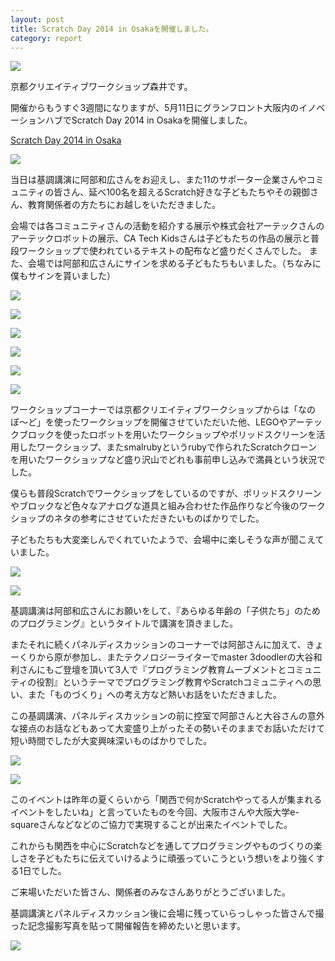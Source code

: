 ```yaml
---
layout: post
title: Scratch Day 2014 in Osakaを開催しました。
category: report
---
```


![](scratchday2014/ScratchDayLogo-Osaka.png)


京都クリエイティブワークショップ森井です。

開催からもうすぐ3週間になりますが、5月11日にグランフロント大阪内のイノベーションハブでScratch Day 2014 in Osakaを開催しました。

[Scratch Day 2014 in Osaka](http://kyokuri.pwsj.org/scratchday2014/)

![](images/blogs/sd2014/10329260_322884804526749_2221395259377351176_n.jpg)

当日は基調講演に阿部和広さんをお迎えし、また11のサポーター企業さんやコミュニティの皆さん、延べ100名を超えるScratch好きな子どもたちやその親御さん、教育関係者の方たちにお越しをいただきました。

会場では各コミュニティさんの活動を紹介する展示や株式会社アーテックさんのアーテックロボットの展示、CA Tech Kidsさんは子どもたちの作品の展示と普段ワークショップで使われているテキストの配布など盛りだくさんでした。
また、会場では阿部和広さんにサインを求める子どもたちもいました。（ちなみに僕もサインを貰いました）

![](images/blogs/sd2014/10154296_322883137860249_8518340886865334258_n.jpg)

![](images/blogs/sd2014/10261955_322883074526922_7507224768118094954_n.jpg)

![](images/blogs/sd2014/10320423_322886164526613_5385431048804466151_n.jpg)

![](images/blogs/sd2014/10270792_322885171193379_541285039260146345_n.jpg)

![](images/blogs/sd2014/10307423_322885037860059_6939303016249757961_n.jpg)

![](images/blogs/sd2014/10370985_322885064526723_8585822824527938783_n.jpg)

ワークショップコーナーでは京都クリエイティブワークショップからは「なのぼ〜ど」を使ったワークショップを開催させていただいた他、LEGOやアーテックブロックを使ったロボットを用いたワークショップやポリッドスクリーンを活用したワークショップ、またsmalrubyというrubyで作られたScratchクローンを用いたワークショップなど盛り沢山でどれも事前申し込みで満員という状況でした。

僕らも普段Scratchでワークショップをしているのですが、ポリッドスクリーンやブロックなど色々なアナログな道具と組み合わせた作品作りなど今後のワークショップのネタの参考にさせていただきたいものばかりでした。

子どもたちも大変楽しんでくれていたようで、会場中に楽しそうな声が聞こえていました。

![](images/blogs/sd2014/10257674_322884954526734_6131488184034664199_n.jpg)

![](images/blogs/sd2014/10325628_322886304526599_3274893649610804527_n.jpg)

基調講演は阿部和広さんにお願いをして、『あらゆる年齢の「子供たち」のためのプログラミング』というタイトルで講演を頂きました。

またそれに続くパネルディスカッションのコーナーでは阿部さんに加えて、きょーくりから原が参加し、またテクノロジーライターでmaster 3doodlerの大谷和利さんにもご登壇を頂いて3人で『プログラミング教育ムーブメントとコミュニティの役割』というテーマでプログラミング教育やScratchコミュニティへの思い、また「ものづくり」への考え方など熱いお話をいただきました。

この基調講演、パネルディスカッションの前に控室で阿部さんと大谷さんの意外な接点のお話などもあって大変盛り上がったその勢いそのままでお話いただけて短い時間でしたが大変興味深いものばかりでした。

![](images/blogs/sd2014/1176153_322886571193239_218241256075573482_n.jpg)

![](images/blogs/sd2014/1625679_322887107859852_5085717441316373205_n.jpg)

このイベントは昨年の夏くらいから「関西で何かScratchやってる人が集まれるイベントをしたいね」と言っていたものを今回、大阪市さんや大阪大学e-squareさんなどなどのご協力で実現することが出来たイベントでした。

これからも関西を中心にScratchなどを通してプログラミングやものづくりの楽しさを子どもたちに伝えていけるように頑張っていこうという想いをより強くする1日でした。

ご来場いただいた皆さん、関係者のみなさんありがとうございました。

基調講演とパネルディスカッション後に会場に残っていらっしゃった皆さんで撮った記念撮影写真を貼って開催報告を締めたいと思います。

![](images/blogs/sd2014/10314685_322887361193160_6026322960739978229_n.jpg)
